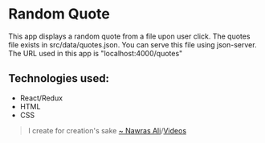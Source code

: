 # Random Quote

This app displays a random quote from a file upon user click. The quotes file exists in src/data/quotes.json. You can serve this file using json-server. The URL used in this app is "localhost:4000/quotes"

## Technologies used: 
- React/Redux
- HTML
- CSS

> I create for creation's sake [~ Nawras Ali](https://learnwithnaw.com)/[Videos](https://youtube.com/c/learnwithnaw)
